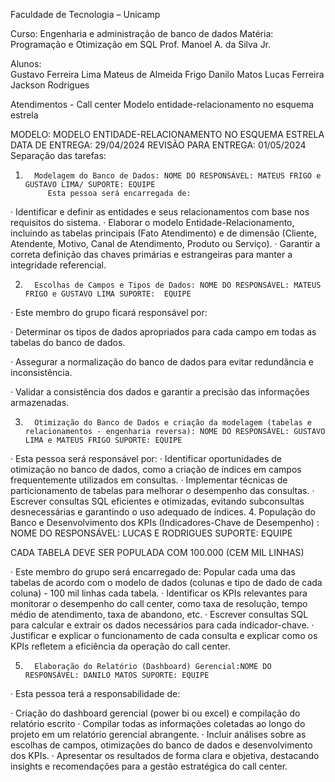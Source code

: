 Faculdade de Tecnologia – Unicamp
 


Curso: Engenharia e administração de banco de dados
Matéria: Programação e Otimização em SQL
Prof. Manoel A. da Silva Jr.


Alunos: 	
Gustavo Ferreira Lima
Mateus de Almeida Frigo
Danilo Matos
Lucas Ferreira
Jackson Rodrigues




Atendimentos - Call center
Modelo entidade-relacionamento no esquema estrela


MODELO: MODELO ENTIDADE-RELACIONAMENTO NO ESQUEMA ESTRELA
DATA DE ENTREGA: 29/04/2024
REVISÃO PARA ENTREGA: 01/05/2024
Separação das tarefas:
1.       Modelagem do Banco de Dados: NOME DO RESPONSÁVEL: MATEUS FRIGO e GUSTAVO LIMA/ SUPORTE: EQUIPE
            Esta pessoa será encarregada de:
· Identificar e definir as entidades e seus relacionamentos com base nos requisitos do sistema.
· Elaborar o modelo Entidade-Relacionamento, incluindo as tabelas principais (Fato Atendimento) e de dimensão (Cliente, Atendente, Motivo, Canal de Atendimento, Produto ou Serviço).
· Garantir a correta definição das chaves primárias e estrangeiras para manter a integridade referencial.

2.       Escolhas de Campos e Tipos de Dados: NOME DO RESPONSÁVEL: MATEUS FRIGO e GUSTAVO LIMA SUPORTE:  EQUIPE

· Este membro do grupo ficará responsável por:

· Determinar os tipos de dados apropriados para cada campo em todas as tabelas do banco de dados.

· Assegurar a normalização do banco de dados para evitar redundância e inconsistência.

· Validar a consistência dos dados e garantir a precisão das informações armazenadas.

3.       Otimização do Banco de Dados e criação da modelagem (tabelas e relacionamentos - engenharia reversa): NOME DO RESPONSÁVEL: GUSTAVO LIMA e MATEUS FRIGO SUPORTE: EQUIPE
·        Esta pessoa será responsável por:
·        Identificar oportunidades de otimização no banco de dados, como a criação de índices em campos frequentemente utilizados em consultas.
·        Implementar técnicas de particionamento de tabelas para melhorar o desempenho das consultas.
·        Escrever consultas SQL eficientes e otimizadas, evitando subconsultas desnecessárias e garantindo o uso adequado de índices.
4.      População do Banco e  Desenvolvimento dos KPIs (Indicadores-Chave de Desempenho) : NOME DO RESPONSÁVEL: LUCAS E RODRIGUES SUPORTE: EQUIPE

CADA TABELA DEVE SER POPULADA COM 100.000 (CEM MIL LINHAS)


·        Este membro do grupo será encarregado de:
Popular cada uma das tabelas de acordo com o modelo de dados (colunas e tipo de dado de cada coluna) - 100 mil linhas cada tabela.
·        Identificar os KPIs relevantes para monitorar o desempenho do call center, como taxa de resolução, tempo médio de atendimento, taxa de abandono, etc.
·        Escrever consultas SQL para calcular e extrair os dados necessários para cada indicador-chave.
·        Justificar e explicar o funcionamento de cada consulta e explicar como os KPIs refletem a eficiência da operação do call center.


5.       Elaboração do Relatório (Dashboard) Gerencial:NOME DO RESPONSÁVEL: DANILO MATOS SUPORTE: EQUIPE
·        Esta pessoa terá a responsabilidade de:


·        Criação do dashboard gerencial (power bi ou excel) e compilação do relatório escrito
·        Compilar todas as informações coletadas ao longo do projeto em um relatório gerencial abrangente.
·        Incluir análises sobre as escolhas de campos, otimizações do banco de dados e desenvolvimento dos KPIs.
·        Apresentar os resultados de forma clara e objetiva, destacando insights e recomendações para a gestão estratégica do call center.